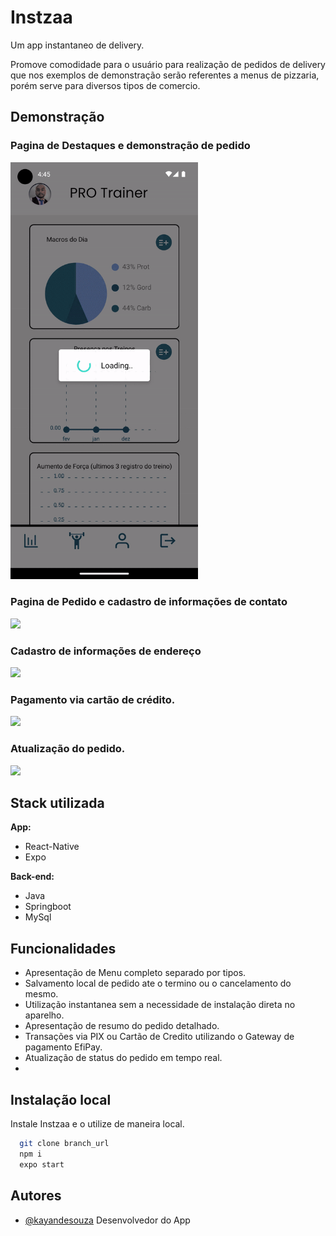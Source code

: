 
# Instzaa

Um app instantaneo de delivery. 

Promove comodidade para o usuário para realização de pedidos de delivery que nos exemplos de demonstração serão referentes a menus de pizzaria, porém serve para diversos tipos de comercio.

## Demonstração

### Pagina de Destaques e demonstração de pedido
<img src='https://github.com/KayandeSouzaPereira/Pro-Trainer/blob/main/assets/gifDash1.gif?raw=true' width='300'>

### Pagina de Pedido e cadastro de informações de contato
<img src='https://github.com/KayandeSouzaPereira/Pro-Trainer/blob/main/assets/GifInfo.gif?raw=true' width='300'>

### Cadastro de informações de endereço
<img src='https://github.com/KayandeSouzaPereira/Pro-Trainer/blob/main/assets/giftreino.gif?raw=true' width='300'>

### Pagamento via cartão de crédito.
<img src='https://github.com/KayandeSouzaPereira/Pro-Trainer/blob/main/assets/gifhistorico.gif?raw=true' width='300'>

### Atualização do pedido.
<img src='https://github.com/KayandeSouzaPereira/Pro-Trainer/blob/main/assets/gifhistorico.gif?raw=true' width='300'>

## Stack utilizada

**App:**

- React-Native
- Expo

**Back-end:** 

- Java
- Springboot
- MySql


## Funcionalidades

- Apresentação de Menu completo separado por tipos.
- Salvamento local de pedido ate o termino ou o cancelamento do mesmo.
- Utilização instantanea sem a necessidade de instalação direta no aparelho.
- Apresentação de resumo do pedido detalhado.
- Transações via PIX ou Cartão de Credito utilizando o Gateway de pagamento EfiPay.
- Atualização de status do pedido em tempo real.
- 


## Instalação local

Instale Instzaa e o utilize de maneira local.

```bash
  git clone branch_url
  npm i
  expo start
```
    
## Autores

- [@kayandesouza](https://github.com/KayandeSouzaPereira) Desenvolvedor do App


